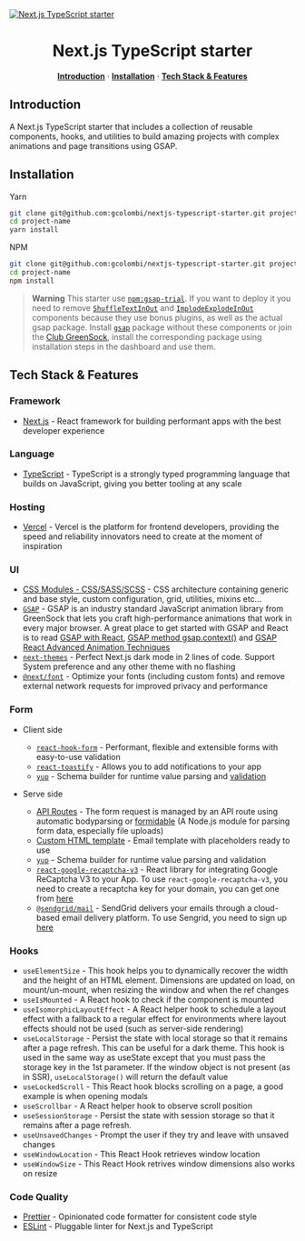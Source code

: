 <a href="https://nextjs-gsap-starter.vercel.app">
  <img alt="Next.js TypeScript starter" src="https://nextjs-gsap-starter.vercel.app/static/og-image.png">
</a>

<h1 align="center">Next.js TypeScript starter</h1>

<p align="center">
  <a href="#introduction"><strong>Introduction</strong></a> ·
  <a href="#installation"><strong>Installation</strong></a> ·
  <a href="#tech-stack--features"><strong>Tech Stack & Features</strong></a>
</p>

## Introduction

A Next.js TypeScript starter that includes a collection of reusable components, hooks, and utilities to build amazing projects with complex animations and page transitions using GSAP.

## Installation

Yarn

```sh
git clone git@github.com:gcolombi/nextjs-typescript-starter.git project-name
cd project-name
yarn install
```

NPM

```sh
git clone git@github.com:gcolombi/nextjs-typescript-starter.git project-name
cd project-name
npm install
```

> **Warning**
> This starter use [`npm:gsap-trial`](https://www.npmjs.com/package/gsap-trial). If you want to deploy it you need to remove [`ShuffleTextInOut`](https://github.com/gcolombi/nextjs-typescript-starter/blob/master/components/gsap/ShuffleTextInOut.tsx) and [`ImplodeExplodeInOut`](https://github.com/gcolombi/nextjs-typescript-starter/blob/master/components/gsap/ImplodeExplodeInOut.tsx) components because they use bonus plugins, as well as the actual gsap package. Install [`gsap`](https://github.com/greensock/GSAP#npm) package without these components or join the [Club GreenSock](https://greensock.com/club/), install the corresponding package using installation steps in the dashboard and use them.

## Tech Stack & Features

### Framework

-   [Next.js](https://nextjs.org/) - React framework for building performant apps with the best developer experience

### Language

-   [TypeScript](https://www.typescriptlang.org/) - TypeScript is a strongly typed programming language that builds on JavaScript, giving you better tooling at any scale

### Hosting

-   [Vercel](https://vercel.com/) - Vercel is the platform for frontend developers, providing the speed and reliability innovators need to create at the moment of inspiration

### UI

-   [CSS Modules - CSS/SASS/SCSS](https://nextjs.org/docs/pages/building-your-application/styling/sass) - CSS architecture containing generic and base style, custom configuration, grid, utilities, mixins etc...
-   [`GSAP`](https://github.com/greensock/GSAP) - GSAP is an industry standard JavaScript animation library from GreenSock that lets you craft high-performance animations that work in every major browser. A great place to get started with GSAP and React is to read [GSAP with React](https://gsap.com/resources/React), [GSAP method gsap.context()](<https://gsap.com/docs/v3/GSAP/gsap.context()/>) and [GSAP React Advanced Animation Techniques](https://gsap.com/resources/react-advanced)
-   [`next-themes`](https://github.com/pacocoursey/next-themes) - Perfect Next.js dark mode in 2 lines of code. Support System preference and any other theme with no flashing
-   [`@next/font`](https://nextjs.org/docs/basic-features/font-optimization) - Optimize your fonts (including custom fonts) and remove external network requests for improved privacy and performance

### Form

-   Client side

    -   [`react-hook-form`](https://react-hook-form.com/) - Performant, flexible and extensible forms with easy-to-use validation
    -   [`react-toastify`](https://github.com/fkhadra/react-toastify) - Allows you to add notifications to your app
    -   [`yup`](https://github.com/jquense/yup) - Schema builder for runtime value parsing and [validation](https://react-hook-form.com/get-started#SchemaValidation)

-   Serve side
    -   [API Routes](https://nextjs.org/docs/api-routes/introduction) - The form request is managed by an API route using automatic bodyparsing or [formidable](https://github.com/node-formidable/formidable) (A Node.js module for parsing form data, especially file uploads)
    -   [Custom HTML template](https://github.com/gcolombi/nextjs-typescript-starter/blob/master/public/templates/email.html) - Email template with placeholders ready to use
    -   [`yup`](https://github.com/jquense/yup) - Schema builder for runtime value parsing and validation
    -   [`react-google-recaptcha-v3`](https://github.com/t49tran/react-google-recaptcha-v3) - React library for integrating Google ReCaptcha V3 to your App. To use `react-google-recaptcha-v3`, you need to create a recaptcha key for your domain, you can get one from [here](https://www.google.com/recaptcha/about/)
    -   [`@sendgrid/mail`](https://github.com/sendgrid/sendgrid-nodejs) - SendGrid delivers your emails through a cloud-based email delivery platform. To use Sengrid, you need to sign up [here](https://signup.sendgrid.com/)

### Hooks

-   `useElementSize` - This hook helps you to dynamically recover the width and the height of an HTML element. Dimensions are updated on load, on mount/un-mount, when resizing the window and when the ref changes
-   `useIsMounted` - A React hook to check if the component is mounted
-   `useIsomorphicLayoutEffect` - A React helper hook to schedule a layout effect with a fallback to a regular effect for environments where layout effects should not be used (such as server-side rendering)
-   `useLocalStorage` - Persist the state with local storage so that it remains after a page refresh. This can be useful for a dark theme. This hook is used in the same way as useState except that you must pass the storage key in the 1st parameter. If the window object is not present (as in SSR), `useLocalStorage()` will return the default value
-   `useLockedScroll` - This React hook blocks scrolling on a page, a good example is when opening modals
-   `useScrollbar` - A React helper hook to observe scroll position
-   `useSessionStorage` - Persist the state with session storage so that it remains after a page refresh.
-   `useUnsavedChanges` - Prompt the user if they try and leave with unsaved changes
-   `useWindowLocation` - This React Hook retrieves window location
-   `useWindowSize` - This React Hook retrives window dimensions also works on resize

### Code Quality

-   [Prettier](https://prettier.io/) - Opinionated code formatter for consistent code style
-   [ESLint](https://eslint.org/) - Pluggable linter for Next.js and TypeScript
